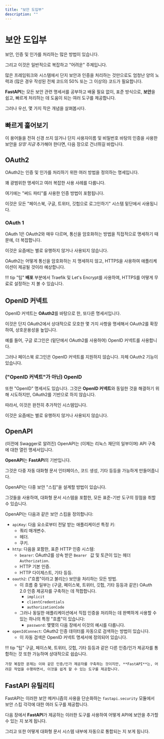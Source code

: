 ```yaml
---
title: "보안 도입부"
description: ""
---
```


# 보안 도입부

보안, 인증 및 인가를 처리하는 많은 방법이 있습니다.

그리고 이것은 일반적으로 복잡하고 "어려운" 주제입니다.

많은 프레임워크와 시스템에서 단지 보안과 인증을 처리하는 것만으로도 엄청난 양의 노력과 (많은 경우 작성된 전체 코드의 50% 또는 그 이상의) 코드가 필요합니다.

**FastAPI**는 모든 보안 관련 명세서를 공부하고 배울 필요 없이, 표준 방식으로, **보안**을 쉽고, 빠르게 처리하는 데 도움이 되는 여러 도구를 제공합니다.

그러나 우선, 몇 가지 작은 개념을 살펴봅시다.

## 빠르게 훑어보기

이 용어들을 전혀 신경 쓰지 않거나 단지 사용자이름 및 비밀번호 바탕의 인증을 사용한 보안을 *당장 지금* 추가해야 한다면, 다음 장으로 건너뛰길 바랍니다.

## OAuth2

OAuth2는 인증 및 인가를 처리하기 위한 여러 방법을 정의하는 명세입니다.

꽤 광범위한 명세이고 여러 복잡한 사용 사례를 다룹니다.

여기에는 "써드 파티"를 사용한 인증 방법이 포함됩니다.

이것은 모든 "페이스북, 구글, 트위터, 깃헙으로 로그인하기" 시스템 밑단에서 사용됩니다.

### OAuth 1

OAuth 1은 OAuth2와 매우 다르며, 통신을 암호화하는 방법을 직접적으로 명세하기 때문에, 더 복잡합니다.

이것은 요즘에는 별로 유행하지 않거나 사용되지 않습니다.

OAuth2는 어떻게 통신을 암호화하는 지 명세하지 않고, HTTPS을 사용하여 애플리케이션이 제공될 것이라 예상합니다.


!!! tip "팁"
    **배포** 부분에서 Traefik 및 Let's Encrypt를 사용하여, HTTPS를 어떻게 무료로 설정하는 지 볼 수 있습니다.


## OpenID 커넥트

OpenID 커넥트는 **OAuth2**를 바탕으로 한, 또다른 명세서입니다.

이것은 단지 OAuth2에서 상대적으로 모호한 몇 가지 사항을 명세해서 OAuth2를 확장하여, 상호운용성을 높입니다.

예를 들어, 구글 로그인은 (밑단에서 OAuth2를 사용하여) OpenID 커넥트를 사용합니다.

그러나 페이스북 로그인은 OpenID 커넥트를 지원하지 않습니다. 자체 OAuth2 기능이 있습니다.

### ("OpenID 커넥트"가 아닌) OpenID

또한 "OpenID" 명세서도 있습니다. 그것은 **OpenID 커넥트**와 동일한 것을 해결하기 위해 시도하지만, OAuth2를 기반으로 하지 않습니다.

따라서, 이것은 완전히 추가적인 시스템입니다.

이것은 요즘에는 별로 유행하지 않거나 사용되지 않습니다.

## OpenAPI

(이전에 Swagger로 알려진) OpenAPI는 (이제는 리눅스 재단의 일부이며) API 구축에 대한 열린 명세서입니다.

**OpenAPI**는 **FastAPi**의 기반입니다.

그것은 다중 자동 대화형 문서 인터페이스, 코드 생성, 기타 등등을 가능하게 만들어줍니다.

OpenAPI는 다중 보안 "스킴"을 설계할 방법이 있습니다.

그것들을 사용하여, 대화형 문서 시스템을 포함한, 모든 표준-기반 도구의 장점을 취할 수 있습니다.

OpenAPI는 다음과 같은 보안 스킴을 정의합니다:

* `apiKey`: 다음 요소로부터 전달 받는 애플리케이션 특정 키:
    * 쿼리 매개변수.
    * 헤더.
    * 쿠키.
* `http`: 다음을 포함한, 표준 HTTP 인증 시스템:
    * `bearer`: OAuth2를 상속 받은 `Bearer ` 값 및 토큰이 있는 헤더 `Authorization`.
    * HTTP 기본 인증.
    * HTTP 다이제스트, 기타 등등.
* `oauth2`: ("흐름"이라고 불리는) 보안을 처리하는 모든 방법.
    * 이 흐름 중 일부는 (구글, 페이스북, 트위터, 깃헙, 기타 등등과 같은) OAuth 2.0 인증 제공자를 구축하는 데 적합합니다.
        * `implicit`
        * `clientCredentials`
        * `authorizationCode`
    * 그러나 동일한 애플리케이션에서 직접 인증을 처리하는 데 완벽하게 사용할 수 있는 하나의 특정 "흐름"이 있습니다:
        * `password`: 몇몇의 다음 장에서 이것의 예시를 다룹니다.
* `openIdConnect`: OAuth2 인증 데이터를 자동으로 검색하는 방법이 있습니다.
    * 이 자동 검색은 OpenID 커넥트 명세서에 정의되어 있습니다.


!!! tip "팁"
    구글, 페이스북, 트위터, 깃헙, 기타 등등과 같은 다른 인증/인가 제공자를 통합하는 것 또한 가능하며 상대적으로 쉽습니다.

    가장 복잡한 문제는 이와 같은 인증/인가 제공자를 구축하는 것이지만, **FastAPI**는, 어려운 작업을 수행하면서, 이것을 쉽게 할 수 있는 도구를 제공합니다.

## **FastAPI** 유틸리티

FastAPI는 이러한 보안 메커니즘의 사용을 단순화하는 `fastapi.security` 모듈에서 보안 스킴 각각에 대한 여러 도구를 제공합니다.

다음 장에서 **FastAPI**가 제공하는 이러한 도구를 사용하여 어떻게 API에 보안을 추가할 수 있는 지 보게 됩니다.

그리고 또한 어떻게 대화형 문서 시스템 내부에 자동으로 통합되는 지 보게 됩니다.